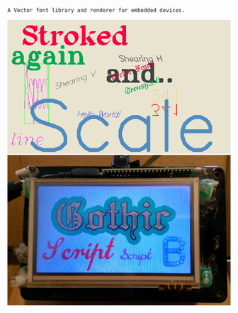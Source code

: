 
	A Vector font library and renderer for embedded devices.


![screenshots of app](./screenshots/vfont.png)
![screenshots of app](./screenshots/vfont_on_t36.png)




